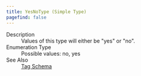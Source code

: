 ```yaml
---
title: YesNoType (Simple Type)
pagefind: false
---
```

<dl>
  <dt>Description</dt>
  <dd>Values of this type will either be "yes" or "no".</dd>
  <dt>Enumeration Type</dt>
  <dd>Possible values: no, yes</dd>
  <dt>See Also</dt>
  <dd>
    <a href="../">Tag Schema</a>
  </dd>
</dl>
